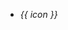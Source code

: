 <IconA />
<div id="allIcon">
  <ul class="allIcon-ui">
    <li
      class="allIcon-li"
      v-for="(icon, index) in iconList"
      :key="index"
      :data-clipboard-text="icon"
      @click="copy(icon)"
    >
      <i :class="['coco-icon', icon]" />
      <p class="iconTitle">{{ icon }}</p>
    </li>
  </ul>
</div>

<script setup>
  import Clipboard from 'clipboard'
  import { Message } from '@coco-ui/coco-ui2'
  import IconA from './iconA.md'
  const iconList = [
    'coco-ui-cocoui',
    'coco-ui-githublogo',
    'coco-ui-arrow-up-filling',
    'coco-ui-arrow-down-filling',
    'coco-ui-arrow-left-filling',
    'coco-ui-arrow-right-filling',
    'coco-ui-caps-unlock-filling',
    'coco-ui-comment-filling',
    'coco-ui-check-item-filling',
    'coco-ui-clock-filling',
    'coco-ui-delete-filling',
    'coco-ui-decline-filling',
    'coco-ui-dynamic-filling',
    'coco-ui-intermediate-filling',
    'coco-ui-favorite-filling',
    'coco-ui-layout-filling',
    'coco-ui-help-filling',
    'coco-ui-history-filling',
    'coco-ui-filter-filling',
    'coco-ui-file-common-filling',
    'coco-ui-news-filling',
    'coco-ui-edit-filling',
    'coco-ui-fullscreen-expand-filling',
    'coco-ui-smile-filling',
    'coco-ui-rise-filling',
    'coco-ui-picture-filling',
    'coco-ui-notification-filling',
    'coco-ui-user-filling',
    'coco-ui-setting-filling',
    'coco-ui-switch-filling',
    'coco-ui-work-filling',
    'coco-ui-task-filling',
    'coco-ui-success-filling',
    'coco-ui-warning-filling',
    'coco-ui-folder-filling',
    'coco-ui-map-filling',
    'coco-ui-prompt-filling',
    'coco-ui-meh-filling',
    'coco-ui-cry-filling',
    'coco-ui-top-filling',
    'coco-ui-home-filling',
    'coco-ui-sorting',
    'coco-ui-3column',
    'coco-ui-column-4',
    'coco-ui-add',
    'coco-ui-add-circle',
    'coco-ui-adjust',
    'coco-ui-arrow-up-circle',
    'coco-ui-arrow-right-circle',
    'coco-ui-arrow-down',
    'coco-ui-ashbin',
    'coco-ui-arrow-right',
    'coco-ui-browse',
    'coco-ui-bottom',
    'coco-ui-back',
    'coco-ui-bad',
    'coco-ui-arrow-double-left',
    'coco-ui-arrow-left-circle',
    'coco-ui-arrow-double-right',
    'coco-ui-caps-lock',
    'coco-ui-camera',
    'coco-ui-chart-bar',
    'coco-ui-attachment',
    'coco-ui-code',
    'coco-ui-close',
    'coco-ui-check-item',
    'coco-ui-calendar',
    'coco-ui-calendar',
    'coco-ui-comment',
    'coco-ui-column-vertical',
    'coco-ui-column-horizontal',
    'coco-ui-complete',
    'coco-ui-chart-pie',
    'coco-ui-cry',
    'coco-ui-customer-service',
    'coco-ui-delete',
    'coco-ui-direction-down',
    'coco-ui-copy',
    'coco-ui-cut',
    'coco-ui-data-view',
    'coco-ui-direction-down-circle',
    'coco-ui-direction-right',
    'coco-ui-direction-up',
    'coco-ui-discount',
    'coco-ui-direction-left',
    'coco-ui-download',
    'coco-ui-electronics',
    'coco-ui-drag',
    'coco-ui-elipsis',
    'coco-ui-export',
    'coco-ui-explain',
    'coco-ui-edit',
    'coco-ui-eye-close',
    'coco-ui-email',
    'coco-ui-error',
    'coco-ui-favorite',
    'coco-ui-file-common',
    'coco-ui-file-delete',
    'coco-ui-file-add',
    'coco-ui-film',
    'coco-ui-fabulous',
    'coco-ui-file',
    'coco-ui-folder-close',
    'coco-ui-filter',
    'coco-ui-good',
    'coco-ui-hide',
    'coco-ui-xiexian',
    'coco-ui-guanbi',
    'coco-ui-shouye-xianxing',
    'coco-ui-huojian',
    'coco-ui-huojian1',
    'coco-ui-history',
    'coco-ui-file-open',
    'coco-ui-forward',
    'coco-ui-import',
    'coco-ui-image-text',
    'coco-ui-keyboard-26',
    'coco-ui-keyboard-26',
    'coco-ui-keyboard-9',
    'coco-ui-link',
    'coco-ui-layout',
    'coco-ui-fullscreen-shrink',
    'coco-ui-layers',
    'coco-ui-lock',
    'coco-ui-fullscreen-expand',
    'coco-ui-meh',
    'coco-ui-menu',
    'coco-ui-loading',
    'coco-ui-help',
    'coco-ui-minus-circle',
    'coco-ui-modular',
    'coco-ui-notification',
    'coco-ui-mic',
    'coco-ui-more',
    'coco-ui-pad',
    'coco-ui-operation',
    'coco-ui-play',
    'coco-ui-print',
    'coco-ui-mobile-phone',
    'coco-ui-minus',
    'coco-ui-navigation',
    'coco-ui-pdf',
    'coco-ui-prompt',
    'coco-ui-move',
    'coco-ui-refresh',
    'coco-ui-run-up',
    'coco-ui-picture',
    'coco-ui-run-in',
    'coco-ui-pin',
    'coco-ui-save',
    'coco-ui-search',
    'coco-ui-share',
    'coco-ui-scanning',
    'coco-ui-security',
    'coco-ui-sign-out',
    'coco-ui-select',
    'coco-ui-stop',
    'coco-ui-success',
    'coco-ui-smile',
    'coco-ui-switch',
    'coco-ui-setting',
    'coco-ui-survey',
    'coco-ui-task',
    'coco-ui-skip',
    'coco-ui-text',
    'coco-ui-time',
    'coco-ui-telephone-out',
    'coco-ui-toggle-left',
    'coco-ui-toggle-right',
    'coco-ui-telephone',
    'coco-ui-top',
    'coco-ui-unlock',
    'coco-ui-user',
    'coco-ui-upload',
    'coco-ui-work',
    'coco-ui-training',
    'coco-ui-warning',
    'coco-ui-zoom-in',
    'coco-ui-zoom-out',
    'coco-ui-add-bold',
    'coco-ui-arrow-left-bold',
    'coco-ui-arrow-up-bold',
    'coco-ui-close-bold',
    'coco-ui-arrow-down-bold',
    'coco-ui-minus-bold',
    'coco-ui-arrow-right-bold',
    'coco-ui-select-bold'
  ]
  const copy = (icon) => {
    const clipboard = new Clipboard('.allIcon-li')
    clipboard.on('success', (_) => {
      Message({ message: `复制成功 ${icon}`, type: 'success', round: true })
      clipboard.destroy()
    })
  }
</script>
